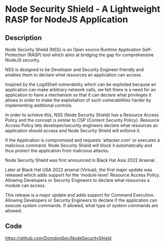 # Node Security Shield - A Lightweight RASP for NodeJS Application

## Description
Node Security Shield (NSS) is an Open source Runtime Application Self-Protection (RASP) tool which aims at bridging the gap for comprehensive NodeJS security.

NSS is designed to be Developer and Security Engineer friendly and enables them to declare what resources an application can access.

Inspired by the Log4Shell vulnerability which can be exploited because an application can make arbitrary network calls, we felt there is a need for an application to have a mechanism so that it can declare what privileges it allows in order to make the exploitation of such vulnerabilities harder by implementing additional controls.

In order to achieve this, NSS (Node Security Shield) has a Resource Access Policy and the concept is similar to CSP (Content Security Policy). Resource Access Policy lets developer/security engineers declare what resources an application should access and Node Security Shield will enforce it.

If the Application is compromised and requests 'attacker.com' or executes a malicious command. Node Security Shield will block it automatically and thus protect the application from malicious attacks.

Node Security Shield was first announced in Black Hat Asia 2022 Arsenal.

Later at Black Hat USA 2022 arsenal (Virtual), the first major update was released which adds support for the 'module-level' Resource Access Policy. Allowing Developers or Security Engineers to declare what resources a module can access.

This release is a major update and adds support for Command Execution. Allowing Developers or Security Engineers to declare if the application can execute system commands. If allowed, what type of system commands are allowed.

## Code
https://github.com/DomdogSec/NodeSecurityShield

